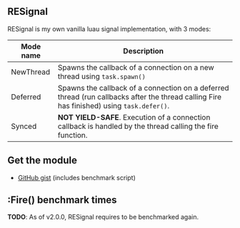 ## RESignal
RESignal is my own vanilla luau signal implementation, with 3 modes:

| Mode name | Description                                                                                                                                 |
|-----------|---------------------------------------------------------------------------------------------------------------------------------------------|
| NewThread | Spawns the callback of a connection on a new thread using ``task.spawn()``                                                                  |
| Deferred  | Spawns the callback of a connection on a deferred thread (run callbacks after the thread calling Fire has finished) using ``task.defer()``. |
| Synced    | **NOT YIELD-SAFE**. Execution of a connection callback is handled by the thread calling the fire function.                                  |

## Get the module
- [GitHub gist](https://gist.github.com/RealEthanPlayzDev/c66c91006d75fc89c43171a372587bdb) (includes benchmark script)

## :Fire() benchmark times
**TODO**: As of v2.0.0, RESignal requires to be benchmarked again.
